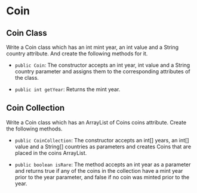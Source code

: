 # Coin

## Coin Class

Write a Coin class which has an int mint year, an int value and a String country attribute. And create the following methods for it.

- `public Coin`: The constructor accepts an int year, int value and a String country parameter and assigns them to the corresponding attributes of the class.

- `public int getYear`: Returns the mint year.


## Coin Collection

Write a Coin class which has an ArrayList of Coins  coins attribute. Create the following methods.

- `public CoinCollection`: The constructor accepts an int[] years, an int[] value and a String[] countries as parameters and creates Coins that are placed in the coins ArrayList.

- `public boolean isRare`: The method accepts an int year as a parameter and returns true if any of the coins in the collection have a mint year prior to the year parameter, and false if no coin was minted prior to the year.